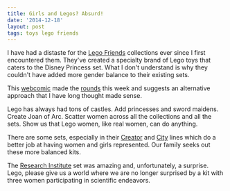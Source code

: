 ```yaml
---
title: Girls and Legos? Absurd!
date: '2014-12-18'
layout: post
tags: toys lego friends
---
```


I have had a distaste for the
[Lego Friends](http://www.lego.com/en-us/friends) collections ever since I
first encountered them. They've created a specialty brand of Lego toys that
caters to the Disney Princess set. What I don't understand is why they
couldn't have added more gender balance to their existing sets.

This [webcomic](http://seasonaldepressioncomic.com/2014/12/06/lego-friends/)
made the [rounds](http://www.marco.org/2014/12/17/lego-friends) this week and
suggests an alternative approach that I have long thought made sense.

Lego has always had tons of castles. Add princesses and sword maidens. Create
Joan of Arc. Scatter women across all the collections and all the sets. Show
us that Lego women, like real women, can do anything.

There are some sets, especially in their
[Creator](http://www.lego.com/en-us/creator) and
[City](http://www.lego.com/en-us/city) lines which do a better job at having
women and girls represented. Our family seeks out these more balanced kits.

The [Research Institute](http://shop.lego.com/en-US/Research-Institute-21110)
set was amazing and, unfortunately, a surprise. Lego, please give us a world
where we are no longer surprised by a kit with three women participating in
scientific endeavors.
